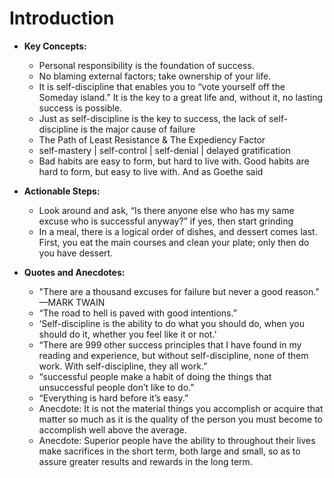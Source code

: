 # Introduction
- **Key Concepts:**
  - Personal responsibility is the foundation of success.
  - No blaming external factors; take ownership of your life.
  - It is self-discipline that enables you to “vote yourself off the Someday island.” It is the key to a great life and, without it, no lasting success is possible.
  - Just as self-discipline is the key to success, the lack of self-discipline is the major cause of failure
  - The Path of Least Resistance & The Expediency Factor
  - self-mastery | self-control | self-denial | delayed gratification
  - Bad habits are easy to form, but hard to live with. Good habits are hard to form, but easy to live with. And as Goethe said

- **Actionable Steps:**
  - Look around and ask, “Is there anyone else who has my same excuse who is successful anyway?” if yes, then start grinding
  - In a meal, there is a logical order of dishes, and dessert comes last. First, you eat the main courses and clean your plate; only then do you have dessert.


- **Quotes and Anecdotes:**
  - "There are a thousand excuses for failure but never a good reason." —MARK TWAIN
  - “The road to hell is paved with good intentions.”
  - ‘Self-discipline is the ability to do what you should do, when you should do it, whether you feel like it or not.’
  - “There are 999 other success principles that I have found in my reading and experience, but without self-discipline, none of them work. With self-discipline, they all work.”
  - “successful people make a habit of doing the things that unsuccessful people don’t like to do.”
  - “Everything is hard before it’s easy.”
  - Anecdote: It is not the material things you accomplish or acquire that matter so much as it is the quality of the person you must become to accomplish well above the average.
  - Anecdote: Superior people have the ability to throughout their lives make sacrifices in the short term, both large and small, so as to assure greater results and rewards in the long term.